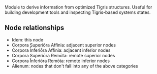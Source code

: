 Module to derive information from optimized Tigris structures. Useful for building development tools and inspecting Tigris-based systems states.

## Node relationships

- Idem: this node
- Corpora Superiōra Affinia: adjacent superior nodes
- Corpora Īnferiōra Affinia: adjacent inferior nodes
- Corpora Superiōra Remōta: remote superior nodes
- Corpora Īnferiōra Remōta: remote inferior nodes
- Alienum: nodes that don't fall into any of the above categories
